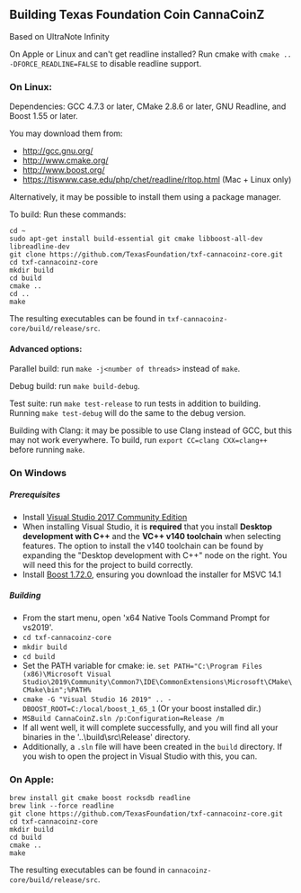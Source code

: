 ## Building Texas Foundation Coin CannaCoinZ
Based on UltraNote Infinity

On Apple or Linux and can't get readline installed? Run cmake with `cmake .. -DFORCE_READLINE=FALSE` to disable readline support.

### On Linux:

Dependencies: GCC 4.7.3 or later, CMake 2.8.6 or later, GNU Readline, and Boost 1.55 or later.

You may download them from:

- http://gcc.gnu.org/
- http://www.cmake.org/
- http://www.boost.org/
- https://tiswww.case.edu/php/chet/readline/rltop.html (Mac + Linux only)

Alternatively, it may be possible to install them using a package manager.

To build:
Run these commands:
```
cd ~
sudo apt-get install build-essential git cmake libboost-all-dev libreadline-dev
git clone https://github.com/TexasFoundation/txf-cannacoinz-core.git
cd txf-cannacoinz-core
mkdir build
cd build
cmake ..
cd ..
make
```

The resulting executables can be found in `txf-cannacoinz-core/build/release/src`.

#### Advanced options:

Parallel build: run `make -j<number of threads>` instead of `make`.

Debug build: run `make build-debug`.

Test suite: run `make test-release` to run tests in addition to building. Running `make test-debug` will do the same to the debug version.

Building with Clang: it may be possible to use Clang instead of GCC, but this may not work everywhere. To build, run `export CC=clang CXX=clang++` before running `make`.

### On Windows

##### Prerequisites
- Install [Visual Studio 2017 Community Edition](https://www.visualstudio.com/thank-you-downloading-visual-studio/?sku=Community&rel=15&page=inlineinstall)
- When installing Visual Studio, it is **required** that you install **Desktop development with C++** and the **VC++ v140 toolchain** when selecting features. The option to install the v140 toolchain can be found by expanding the "Desktop development with C++" node on the right. You will need this for the project to build correctly.
- Install [Boost 1.72.0](https://sourceforge.net/projects/boost/files/boost-binaries/1.72.0/boost_1_72_0-msvc-14.1-64.exe/download), ensuring you download the installer for MSVC 14.1

##### Building

- From the start menu, open 'x64 Native Tools Command Prompt for vs2019'.
- `cd txf-cannacoinz-core`
- `mkdir build`
- `cd build`
-  Set the PATH variable for cmake: ie. `set PATH="C:\Program Files (x86)\Microsoft Visual Studio\2019\Community\Common7\IDE\CommonExtensions\Microsoft\CMake\CMake\bin";%PATH%`
- `cmake -G "Visual Studio 16 2019" .. -DBOOST_ROOT=C:/local/boost_1_65_1` (Or your boost installed dir.)
- `MSBuild CannaCoinZ.sln /p:Configuration=Release /m`
- If all went well, it will complete successfully, and you will find all your binaries in the '..\build\src\Release' directory.
- Additionally, a `.sln` file will have been created in the `build` directory. If you wish to open the project in Visual Studio with this, you can.

### On Apple:

```
brew install git cmake boost rocksdb readline
brew link --force readline
git clone https://github.com/TexasFoundation/txf-cannacoinz-core.git
cd txf-cannacoinz-core
mkdir build
cd build
cmake ..
make
```

The resulting executables can be found in `cannacoinz-core/build/release/src`.
